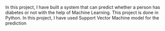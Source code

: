 In this project, I have built a system that can predict whether a person has diabetes or not with the help of Machine Learning. This project is done in Python. In this project, I have used Support Vector Machine model for the prediction
